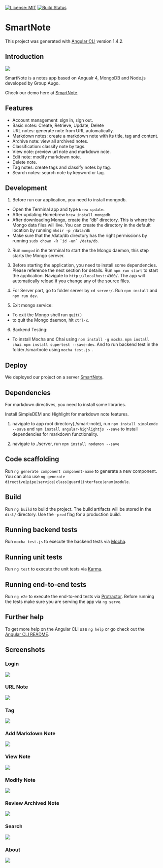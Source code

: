 [![License: MIT](https://img.shields.io/badge/License-MIT-yellow.svg)](https://opensource.org/licenses/MIT) [![Build Status](https://travis-ci.org/Shanfang/SmartNote.svg?branch=master)](https://travis-ci.org/Shanfang/SmartNote)



# SmartNote

This project was generated with [Angular CLI](https://github.com/angular/angular-cli) version 1.4.2.


## Introduction
![](https://github.com/Shanfang/SmartNote/blob/master/smart-note/src/assets/icons8-Pen.png)

SmartNote is a notes app based on Angualr 4, MongoDB and Node.js developed by Group Augo.

Check our demo here at [SmartNote](http://128.227.246.42:4300).

## Features
- Account management: sign in, sign out.
- Basic notes: Create, Retrieve, Update, Delete
- URL notes: generate note from URL automatically.
- Markdown notes: create a markdown note with its title, tag and content.
- Archive note: view all archived notes.
- Classification: classify note by tags.
- View note: preview url note and markdown note.
- Edit note: modify markdown note.
- Delete note.
- Tag notes: create tags and classify notes by tag.
- Search notes: search note by keyword or tag.


## Development 

1. Before run our application, you need to install mongodb.
- Open the Terminal app and type `brew update`.
- After updating Homebrew `brew install mongodb`
- After downloading Mongo, create the “db” directory. This is where the Mongo data files will live. You can create the directory in the default location by running `mkdir -p /data/db`
- Make sure that the /data/db directory has the right permissions by running ``sudo chown -R `id -un` /data/db``.

2. Run `mongod` in the terminal to start the the Mongo daemon, this step starts the Mongo serever.

3. Before starting the application, you need to install some dependencies. Please reference the next section for details.
Run `npm run start` to start the application. Navigate to `http://localhost:4300/`. The app will automatically reload if you change any of the source files.

4. For Server part, go to folder server by `cd server/`.
Run `npm install` and `npm run dev`.

5. Exit mongo service:
- To exit the Mongo shell run `quit()`
- to quit the Mongo daemon, hit `ctrl-c`.

6. Backend Testing:
- To install Mocha and Chai using 
`npm install -g mocha`.
`npm install chai`.
`npm install supertest --save-dev`.
And to run backend test in the folder /smartnote using 
`mocha test.js `.

## Deploy
We deployed our project on a server [SmartNote](http://128.227.246.42:4300).

## Dependencies
For markdown directives, you need to install some libraries.

Install SimpleDEM and Highlight for markdown note features.

1. navigate to app root directory(./smart-note), run `npm install simplemde --save` and `npm install angular-highlightjs --save` to install dependencies for markdown functionality.

2. navigate to ./server, run `npm install nodemon --save`

## Code scaffolding

Run `ng generate component component-name` to generate a new component. You can also use `ng generate directive|pipe|service|class|guard|interface|enum|module`.

## Build

Run `ng build` to build the project. The build artifacts will be stored in the `dist/` directory. Use the `-prod` flag for a production build.

## Running backend tests

Run `mocha test.js` to execute the backend tests via [Mocha](https://github.com/mochajs/mocha).

## Running unit tests

Run `ng test` to execute the unit tests via [Karma](https://karma-runner.github.io).

## Running end-to-end tests

Run `ng e2e` to execute the end-to-end tests via [Protractor](http://www.protractortest.org/).
Before running the tests make sure you are serving the app via `ng serve`.

## Further help

To get more help on the Angular CLI use `ng help` or go check out the [Angular CLI README](https://github.com/angular/angular-cli/blob/master/README.md).

## Screenshots

### Login
![](https://github.com/Shanfang/SmartNote/blob/master/Screenshots/1_login.png)

### URL Note
![](https://github.com/Shanfang/SmartNote/blob/master/Screenshots/2_URL.png)

### Tag
![](https://github.com/Shanfang/SmartNote/blob/master/Screenshots/4_tag.png)

### Add Markdown Note
![](https://github.com/Shanfang/SmartNote/blob/master/Screenshots/5_addnote.png)

### View Note
![](https://github.com/Shanfang/SmartNote/blob/master/Screenshots/6_view.png)

### Modify Note
![](https://github.com/Shanfang/SmartNote/blob/master/Screenshots/7_edit.png)

### Review Archived Note
![](https://github.com/Shanfang/SmartNote/blob/master/Screenshots/8_archive.png)

### Search
![](https://github.com/Shanfang/SmartNote/blob/master/Screenshots/9_search.png)

### About
![](https://github.com/Shanfang/SmartNote/blob/master/Screenshots/3_about.png)